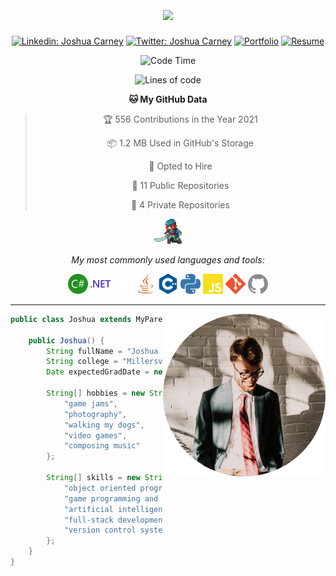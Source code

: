 <div align='center'> 

<h1><img height="120"src="media/jawsh.gif" align='center'></h1> 

[![Linkedin: Joshua Carney](https://img.shields.io/badge/-LinkedIn-blue?style=flat-square&logo=Linkedin&logoColor=white&link=https://www.linkedin.com/in/jkcarney/)](https://www.linkedin.com/in/jkcarney/)
[![Twitter: Joshua Carney](https://img.shields.io/badge/-Twitter-blue?style=flat-square&logo=Twitter&logoColor=white&link=https://twitter.com/joshcarney0)](https://twitter.com/joshcarney0)
[![Portfolio](https://img.shields.io/badge/Portfolio_Website-12b844?style=flat-square&logo=GitHub&link=https://jkcarney.github.io)](https://jkcarney.github.io/)
[![Resume](https://img.shields.io/badge/Resume-2021--2022-2e0073?style=flat&logo=Files&logoColor=ffffff&link=https://www.dl.dropboxusercontent.com/s/pc1q5svtg448sn1/Joshua_Carney_Resume_2021_2022_NO_CONTACT.pdf?dl=0)](https://www.dl.dropboxusercontent.com/s/pc1q5svtg448sn1/Joshua_Carney_Resume_2021_2022_NO_CONTACT.pdf?dl=0)

<!--START_SECTION:waka-->
![Code Time](http://img.shields.io/badge/Code%20Time-12%20mins-blue)

![Lines of code](https://img.shields.io/badge/From%20Hello%20World%20I%27ve%20Written-2%20Million%20lines%20of%20code-blue)

**🐱 My GitHub Data** 

> 🏆 556 Contributions in the Year 2021
 > 
> 📦 1.2 MB Used in GitHub's Storage 
 > 
> 💼 Opted to Hire
 > 
> 📜 11 Public Repositories 
 > 
> 🔑 4 Private Repositories  
 > 

<!--END_SECTION:waka-->

<img height="40" src="media/joshua4.gif">

<p><em>My most commonly used languages and tools:</em></p>
<code><img height="32" src="media/csharp.svg"></code>
<code><img height="32" src="media/dotnet.svg"></code>
<code><img height="32" src="media/unity.svg"></code>
<code><img height="32" src="media/java.svg"></code>
<code><img height="32" src="media/cplusplus.svg"></code>
<code><img height="32" src="media/python.svg"></code>
<code><img height="32" src="media/javascript.svg"></code>
<code><img height="32" src="media/git.svg"></code>
<code><img height="32" src="media/github.svg"></code>

<br />

</div>


---

<img align='right' src="media/me.png" width="260">

```java
public class Joshua extends MyParents {

    public Joshua() {
        String fullName = "Joshua Carney";
        String college = "Millersville University";
        Date expectedGradDate = new Date("May", 2022);

        String[] hobbies = new String[] {
            "game jams",
            "photography",
            "walking my dogs",
            "video games",
            "composing music"
        };

        String[] skills = new String[] {
            "object oriented programming",  // From education and internship
            "game programming and design",  // From game jams and courses
            "artificial intelligence",      // From independent study and courses
            "full-stack development",       // From internship
            "version control systems"       // From... everything
        };
    }
}
```